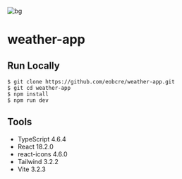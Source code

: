 ![bg](https://user-images.githubusercontent.com/88697509/201969009-dcc53b62-cd82-4b8b-9099-5e46ac14dbd1.png)

# weather-app

## Run Locally

```
$ git clone https://github.com/eobcre/weather-app.git
$ git cd weather-app
$ npm install
$ npm run dev
```

## Tools

- TypeScript 4.6.4
- React 18.2.0
- react-icons 4.6.0
- Tailwind 3.2.2
- Vite 3.2.3
